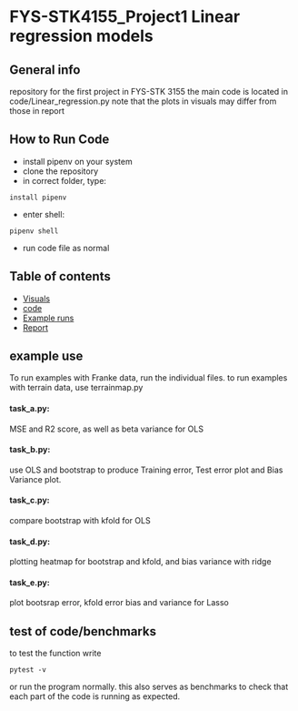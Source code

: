 # FYS-STK4155_Project1 Linear regression models

## General info
repository for the first project in FYS-STK 3155
the main code is located in code/Linear_regression.py
note that the plots in visuals may differ from those in report 
## How to Run Code
* install pipenv on your system 
* clone the repository
*  in correct folder, type:
```
install pipenv
```
* enter shell:
```
pipenv shell
```
* run code file as normal


## Table of contents
* [Visuals](code/visuals)
* [code](code)
* [Example runs](code/example_runs)
* [Report](report)


## example use 
To run examples with Franke data, run the individual files. 
to run examples with terrain data, use terrainmap.py
#### task_a.py:
MSE and R2 score, as well as beta variance for OLS
#### task_b.py:
  use OLS and bootstrap to produce Training error, Test error plot
and Bias Variance plot.
#### task_c.py:
compare bootstrap with kfold for OLS
#### task_d.py:
plotting heatmap for bootstrap and kfold, and bias variance with ridge
#### task_e.py:
plot bootsrap error, kfold error bias and variance for Lasso
## test of code/benchmarks
to test the function write
```
pytest -v 
```
or run the program normally. this also serves as benchmarks to check that each part of the code is running as expected.

